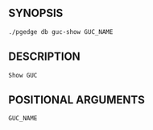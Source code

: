 ## SYNOPSIS
    ./pgedge db guc-show GUC_NAME
 
## DESCRIPTION
    Show GUC
 
## POSITIONAL ARGUMENTS
    GUC_NAME
